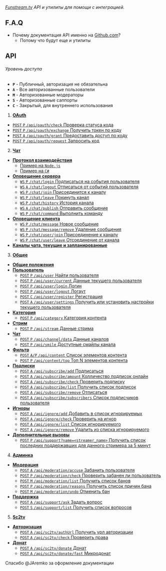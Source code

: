 ﻿*[Funstream.tv](http://funstream.tv) API и утилиты для помощи с интеграцией.*

F.A.Q
------
- Почему документация API именно на [Github.com](https://github.com/)?
  - Потому что будут еще и утилиты

API
------
###### Уровень доступа
  - **`P`** - Публичный, авторизация не обязательна
  - **`A`** - Все авторизованные пользователи
  - **`M`** - Авторизованные модераторы
  - **`S`** - Авторизованные саппорты
  - **`C`** - Закрытый, для внутреннего использования

1. [**OAuth**](oauth.md)
  - [`POST` `P` `/api/oauth/check` Проверка статуса кода](oauth.md#Проверка-статуса-кода)
  - [`POST` `P` `/api/oauth/exchange` Получить токен по коду](oauth.md#Получить-токен-по-коду)
  - [`POST` `A` `/api/oauth/grant` Предоставить доступ по коду](oauth.md#Предоставить-доступ-по-коду)
  - [`POST` `P` `/api/oauth/request` Запросить код](oauth.md#Запросить-код)
2. [**Чат**](chat.md)
  - [**Протокол взаимодействия**](chat.md#Протокол-взаимодействия)
    - [Пример на `Node.js`](chat.md#Примеры-использования-на-nodejs)
    - [Пример на `C#`](chat.md#Примеры-использования-на-c)
  - [**Оповещение сервера**](chat.md#Оповещение-сервера)
    - [`WS` `P` `/chat/login` Подписаться на события пользователя](chat.md#Подписаться-на-события-пользователя)
    - [`WS` `A` `/chat/logout` Отписаться от событий пользователя](chat.md#Отписаться-от-событий-пользователя)
    - [`WS` `P` `/chat/join` Присоединится к каналу](chat.md#Присоединится-к-каналу)
    - [`WS` `P` `/chat/leave` Покинуть канал](chat.md#Покинуть-канал)
    - [`WS` `P` `/chat/history` История канала](chat.md#История-канала)
    - [`WS` `A` `/chat/publish` Отправить сообщение](chat.md#Отправить-сообщение)
    - [`WS` `P` `/chat/command` Выполнить команду](chat.md#Выполнить-команду)
  - [**Оповещение клиента**](chat.md#Оповещение-клиента)
    - [`WS` `P` `/chat/message` Новое сообщение](chat.md#Сообщение)
    - [`WS` `P` `/chat/message/remove` Удаление сообщения](chat.md#Удаление)
    - [`WS` `P` `/chat/user/join` Присоединение к каналу](chat.md#Присоединение-к-каналу)
    - [`WS` `P` `/chat/user/leave` Отсоединение от канала](chat.md#Отсоединение-от-канала)
  - [**Каналы чата, текущие и запланированные**](chat.md#Каналы-чата-текущие-и-запланированные)
3. [**Общее**](common.md)
  - [**Общие положения**](common.md#Общие-положения)
  - [**Пользователь**](common.md#Пользователь)
    - [`POST` `P` `/api/user` Найти пользователя](common.md#Найти-пользователя)
    - [`POST` `P` `/api/user/current` Данные текущего пользователя](common.md#Данные-текущего-пользователя)
    - [`POST` `P` `/api/user/login` Логин](common.md#Логин)
    - [`POST` `P` `/api/user/logout` Логаут](common.md#Логаут)
    - [`POST` `C` `/api/user/register` Регистрация](common.md#Регистрация)
    - [`POST` `A` `/api/user/settings` Получить или установить настройки текущего пользователя](common.md#Получить-или-установить-настройки-текущего-пользователя)
  - [**Категория**](common.md#Категория)
    - [`POST` `P` `/api/category` Категория контента](common.md#Категория-контента)
  - [**Стрим**](common.md#Стрим)
    - [`POST` `P` `/api/stream` Данные стрима](common.md#Данные-стрима)
  - [**Чат**](common.md#Чат)
    - [`POST` `P` `/api/channel/data` Данные каналов](common.md#Данные-каналов)
    - [`POST` `P` `/api/smile` Доступные смайлы канала](common.md#Доступные-смайлы-канала)
  - [**Фильтр**](common.md#Фильтр)
    - [`POST` `A/P` `/api/content` Список элементов контента](common.md#Список-элементов-контента)
    - [`POST` `P` `/api/content/top` Топ N элементов контента](common.md#Топ-n-элементов-контента)
  - [**Подписки**](common.md#Подписки)
    - [`POST` `A` `/api/subscribe/add` Подписаться](common.md#Подписаться)
    - [`POST` `A` `/api/subscribe/amount` Колличество подписок онлайн](common.md#Колличество-подписок-онлайн)
    - [`POST` `A` `/api/subscribe/check` Проверить подписку](common.md#Проверить-подписку)
    - [`POST` `A` `/api/subscribe/list` Получить список подписок](common.md#Получить-список-подписок)
    - [`POST` `A` `/api/subscribe/remove` Отписаться](common.md#Отписаться)
    - [`POST` `A` `/api/subscribe/subscribers` Список подписчиков пользователя](common.md#Список-подписчиков-пользователя)
  - [**Игноры**](common.md#Игноры)
    - [`POST` `A` `/api/ignore/add` Добавить в список игнорируемых](common.md#Добавить-в-список-игнорируемых)
    - [`POST` `A` `/api/ignore/check` Проверить на игнор](common.md#Проверить-на-игнор)
    - [`POST` `A` `/api/ignore/list` Список игнорируемого](common.md#Список-игнорируемого)
    - [`POST` `A` `/api/ignore/remove` Удалить из списка игнорируемого](common.md#Удалить-из-списка-игнорируемого)
  - [**Дополнительные вызовы**](common.md#Дополнительные-вызовы)
    - [`POST` `P` `/api/support?name=<streamer_name>` Получить список последних поддержавших для данного стримера за 5 минут](common.md#Получить-список-последних-поддержавших-для-данного-стримера-за-5-минут)
4. [**Админка**](admin.md)
  - [**Модерация**](admin.md#Модерация)
    - [`POST` `A` `/api/moderation/accuse` Забанить пользователя](admin.md#Забанить-пользователя)
    - [`POST` `P` `/api/moderation/check` Проверить забанен ли пользователь](admin.md#Проверить-забанен-ли-пользователь)
    - [`POST` `M` `/api/moderation/list` Получить список банов](admin.md#Получить-список-банов)
    - [`POST` `P` `/api/moderation/reasons` Получить список причин бана](admin.md#Получить-список-причин-бана)
    - [`POST` `M` `/api/moderation/undo` Отменить бан](admin.md#Отменить-бан)
  - [**Поддержка**](admin.md#Поддержка)
    - [`POST` `A` `/api/support/ask` Задать вопрос](admin.md#Задать-вопрос)
    - [`POST` `S` `/api/support/list` Получить список вопросов](admin.md#Получить-список-вопросов)
5. [**Sc2tv**](sc2tv.md)
  - [**Авторизация**](sc2tv.md#Авторизация)
    - [`POST` `A` `/api/sc2tv/authUrl` Получить урл авторизации](sc2tv.md#Получить-урл-авторизации)
    - [`POST` `A` `/api/sc2tv/check` Проверить права](sc2tv.md#Проверить-права)
  - [**Донат**](sc2tv.md#Донат)
    - [`POST` `A` `/api/sc2tv/donate` Донат](sc2tv.md#Донат)
    - [`POST` `A` `/api/sc2tv/donate/fast` Микродонат](sc2tv.md#Микродонат)

Спасибо @JAremko за оформление документации